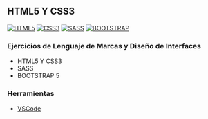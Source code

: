 ## HTML5 Y CSS3
[![HTML5](https://img.shields.io/badge/HTML5-F64A1D?style=for-the-badge&logo=HTML5&logoColor=white&labelColor=101010)](https://github.com/Alberto-mt/HTML5_CSS3)
[![CSS3](https://img.shields.io/badge/CSS3-196FB4?style=for-the-badge&logo=CSS3&logoColor=white&labelColor=101010)](https://github.com/Alberto-mt/HTML5_CSS3)
[![SASS](https://img.shields.io/badge/SASS-C76494?style=for-the-badge&logo=SASS&logoColor=white&labelColor=101010)](https://github.com/Alberto-mt/HTML5_CSS3)
[![BOOTSTRAP](https://img.shields.io/badge/BOOTSTRAP-7010EF?style=for-the-badge&logo=BOOTSTRAP&logoColor=white&labelColor=101010)](https://github.com/Alberto-mt/HTML5_CSS3)

### Ejercicios de Lenguaje de Marcas y Diseño de Interfaces
 - HTML5 Y CSS3
 - SASS
 - BOOTSTRAP 5

### Herramientas
- [VSCode](https://code.visualstudio.com/)
